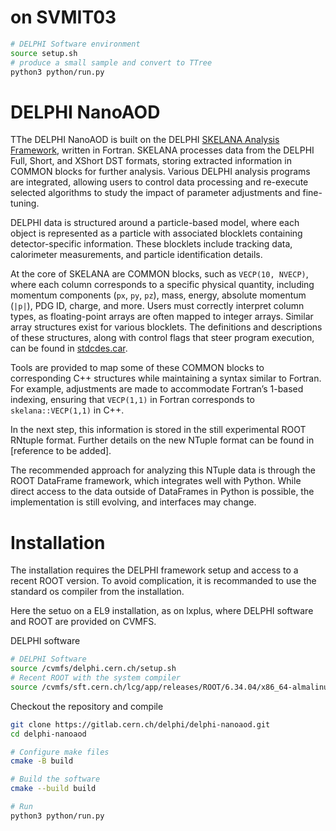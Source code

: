 # on SVMIT03

```bash
# DELPHI Software environment
source setup.sh
# produce a small sample and convert to TTree
python3 python/run.py
```

# DELPHI NanoAOD

TThe DELPHI NanoAOD is built on the DELPHI [SKELANA Analysis Framework](https://opendata-qa.cern.ch/record/80502), written in Fortran. SKELANA processes data from the DELPHI Full, Short, and XShort DST formats, storing extracted information in COMMON blocks for further analysis. Various DELPHI analysis programs are integrated, allowing users to control data processing and re-execute selected algorithms to study the impact of parameter adjustments and fine-tuning.

DELPHI data is structured around a particle-based model, where each object is represented as a particle with associated blocklets containing detector-specific information. These blocklets include tracking data, calorimeter measurements, and particle identification details.

At the core of SKELANA are COMMON blocks, such as `VECP(10, NVECP)`, where each column corresponds to a specific physical quantity, including momentum components (`px`, `py`, `pz`), mass, energy, absolute momentum (`|p|`), PDG ID, charge, and more. Users must correctly interpret column types, as floating-point arrays are often mapped to integer arrays. Similar array structures exist for various blocklets. The definitions and descriptions of these structures, along with control flags that steer program execution, can be found in [stdcdes.car](http://github.com/delphi/maxi/stdcdes.car).

Tools are provided to map some of these COMMON blocks to corresponding C++ structures while maintaining a syntax similar to Fortran. For example, adjustments are made to accommodate Fortran’s 1-based indexing, ensuring that `VECP(1,1)` in Fortran corresponds to `skelana::VECP(1,1)` in C++.

In the next step, this information is stored in the still experimental ROOT RNtuple format. Further details on the new NTuple format can be found in [reference to be added].

The recommended approach for analyzing this NTuple data is through the ROOT DataFrame framework, which integrates well with Python. While direct access to the data outside of DataFrames in Python is possible, the implementation is still evolving, and interfaces may change.  


# Installation

The installation requires the DELPHI framework setup and access to a recent ROOT version. To avoid complication, it is recommanded to use the standard os compiler from the installation. 

Here the setuo on a EL9 installation, as on lxplus, where DELPHI software and ROOT
are provided on CVMFS.

DELPHI software
```bash
# DELPHI Software
source /cvmfs/delphi.cern.ch/setup.sh
# Recent ROOT with the system compiler
source /cvmfs/sft.cern.ch/lcg/app/releases/ROOT/6.34.04/x86_64-almalinux9.5-gcc115-opt/bin/thisroot.sh
```

Checkout the repository and compile

```bash
git clone https://gitlab.cern.ch/delphi/delphi-nanoaod.git
cd delphi-nanoaod

# Configure make files
cmake -B build

# Build the software
cmake --build build

# Run
python3 python/run.py
```
